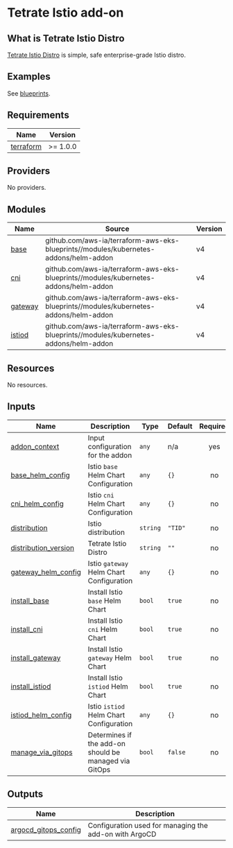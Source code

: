 # Tetrate Istio add-on

## What is Tetrate Istio Distro

[Tetrate Istio Distro](https://istio.tetratelabs.io/) is simple, safe enterprise-grade Istio distro.

## Examples

See [blueprints](https://github.com/tetratelabs/terraform-eksblueprints-tetrate-istio-addon/tree/main/blueprints).

<!-- BEGINNING OF PRE-COMMIT-TERRAFORM DOCS HOOK -->
## Requirements

| Name | Version |
|------|---------|
| <a name="requirement_terraform"></a> [terraform](#requirement\_terraform) | >= 1.0.0 |

## Providers

No providers.

## Modules

| Name | Source | Version |
|------|--------|---------|
| <a name="module_base"></a> [base](#module\_base) | github.com/aws-ia/terraform-aws-eks-blueprints//modules/kubernetes-addons/helm-addon | v4 |
| <a name="module_cni"></a> [cni](#module\_cni) | github.com/aws-ia/terraform-aws-eks-blueprints//modules/kubernetes-addons/helm-addon | v4 |
| <a name="module_gateway"></a> [gateway](#module\_gateway) | github.com/aws-ia/terraform-aws-eks-blueprints//modules/kubernetes-addons/helm-addon | v4 |
| <a name="module_istiod"></a> [istiod](#module\_istiod) | github.com/aws-ia/terraform-aws-eks-blueprints//modules/kubernetes-addons/helm-addon | v4 |

## Resources

No resources.

## Inputs

| Name | Description | Type | Default | Required |
|------|-------------|------|---------|:--------:|
| <a name="input_addon_context"></a> [addon\_context](#input\_addon\_context) | Input configuration for the addon | `any` | n/a | yes |
| <a name="input_base_helm_config"></a> [base\_helm\_config](#input\_base\_helm\_config) | Istio `base` Helm Chart Configuration | `any` | `{}` | no |
| <a name="input_cni_helm_config"></a> [cni\_helm\_config](#input\_cni\_helm\_config) | Istio `cni` Helm Chart Configuration | `any` | `{}` | no |
| <a name="input_distribution"></a> [distribution](#input\_distribution) | Istio distribution | `string` | `"TID"` | no |
| <a name="input_distribution_version"></a> [distribution\_version](#input\_distribution\_version) | Tetrate Istio Distro | `string` | `""` | no |
| <a name="input_gateway_helm_config"></a> [gateway\_helm\_config](#input\_gateway\_helm\_config) | Istio `gateway` Helm Chart Configuration | `any` | `{}` | no |
| <a name="input_install_base"></a> [install\_base](#input\_install\_base) | Install Istio `base` Helm Chart | `bool` | `true` | no |
| <a name="input_install_cni"></a> [install\_cni](#input\_install\_cni) | Install Istio `cni` Helm Chart | `bool` | `true` | no |
| <a name="input_install_gateway"></a> [install\_gateway](#input\_install\_gateway) | Install Istio `gateway` Helm Chart | `bool` | `true` | no |
| <a name="input_install_istiod"></a> [install\_istiod](#input\_install\_istiod) | Install Istio `istiod` Helm Chart | `bool` | `true` | no |
| <a name="input_istiod_helm_config"></a> [istiod\_helm\_config](#input\_istiod\_helm\_config) | Istio `istiod` Helm Chart Configuration | `any` | `{}` | no |
| <a name="input_manage_via_gitops"></a> [manage\_via\_gitops](#input\_manage\_via\_gitops) | Determines if the add-on should be managed via GitOps | `bool` | `false` | no |

## Outputs

| Name | Description |
|------|-------------|
| <a name="output_argocd_gitops_config"></a> [argocd\_gitops\_config](#output\_argocd\_gitops\_config) | Configuration used for managing the add-on with ArgoCD |
<!-- END OF PRE-COMMIT-TERRAFORM DOCS HOOK -->
